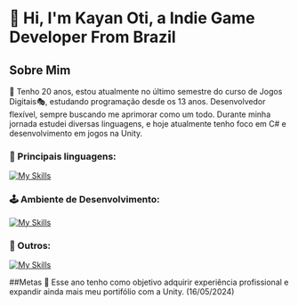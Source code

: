 # 👋 Hi, I'm Kayan Oti, a Indie Game Developer From Brazil

<!--
**Kayan-Oti/Kayan-Oti** is a ✨ _special_ ✨ repository because its `README.md` (this file) appears on your GitHub profile.

Here are some ideas to get you started:

- 🔭 I’m currently working on ...
- 🌱 I’m currently learning ...
- 👯 I’m looking to collaborate on ...
- 🤔 I’m looking for help with ...
- 💬 Ask me about ...
- 📫 How to reach me: ...
- 😄 Pronouns: ...
- ⚡ Fun fact: ...
-->

## Sobre Mim
🎈 Tenho 20 anos, estou atualmente no último semestre do curso de Jogos Digitais🎭, estudando programação desde os 13 anos. Desenvolvedor flexível, sempre buscando me aprimorar como um todo. Durante minha jornada estudei diversas linguagens, e hoje atualmente tenho foco em C# e desenvolvimento em jogos na Unity.

### 👑 Principais linguagens:
[![My Skills](https://skillicons.dev/icons?i=cpp,c,java,js,css,html,react)](https://skillicons.dev)
### 🕹 Ambiente de Desenvolvimento:
[![My Skills](https://skillicons.dev/icons?i=unity,unreal,vscode,blender)](https://skillicons.dev)
### 🎱 Outros:
[![My Skills](https://skillicons.dev/icons?i=notion,github,discord)](https://skillicons.dev)

##Metas
🎯 Esse ano tenho como objetivo adquirir experiência profissional e expandir ainda mais meu portifólio com a Unity. (16/05/2024)
